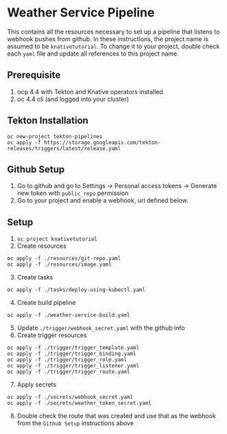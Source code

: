 # Weather Service Pipeline
This contains all the resources necessary to set up a pipeline that listens to webhook pushes from github.  In these instructions, the project name is assumed to be `knativetutorial`.  To change it to your project, double check each `yaml` file and update all references to this project name.


## Prerequisite
1.  ocp 4.4 with Tekton and Knative operators installed
2.  oc 4.4 cli (and logged into your cluster)


## Tekton Installation
```
oc new-project tekton-pipelines
oc apply -f https://storage.googleapis.com/tekton-releases/triggers/latest/release.yaml
```


## Github Setup
1.  Go to github and go to Settings -> Personal access tokens -> Generate new token with `public_repo` permission
2.  Go to your project and enable a webhook, url defined below.


## Setup
1.  `oc project knativetutorial`
2.  Create resources
```
oc apply -f ./resources/git-repo.yaml
oc apply -f ./resources/image.yaml
```
3.  Create tasks
```
oc apply -f ./tasks/deploy-using-kubectl.yaml
```
4.  Create build pipeline
```
oc apply -f ./weather-service-build.yaml
```
5.  Update `./trigger/webhook_secret.yaml` with the github info
6.  Create trigger resources
```
oc apply -f ./trigger/trigger_template.yaml
oc apply -f ./trigger/trigger_binding.yaml
oc apply -f ./trigger/trigger_role.yaml
oc apply -f ./trigger/trigger_listener.yaml
oc apply -f ./trigger/trigger_route.yaml
```
7.  Apply secrets
```
oc apply -f ./secrets/webhook_secret.yaml
oc apply -f ./secrets/weather_token_secret.yaml
```
8.  Double check the route that was created and use that as the webhook from the `Github Setup` instructions above
